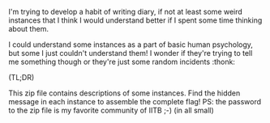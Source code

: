 I'm trying to develop a habit of writing diary, if not at least some weird instances that I think I would understand better if I spent some time thinking about them.

I could understand some instances as a part of basic human psychology, but some I just couldn't understand them! I wonder if they're trying to tell me something though or they're just some random incidents :thonk:

(TL;DR)

This zip file contains descriptions of some instances. Find the hidden message in each instance to assemble the complete flag! PS: the password to the zip file is my favorite community of IITB ;-) (in all small)
